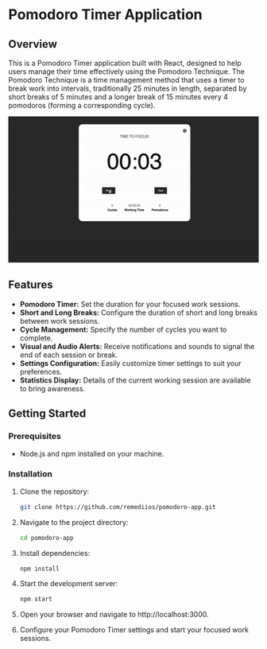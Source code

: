 # Pomodoro Timer Application

## Overview

This is a Pomodoro Timer application built with React, designed to help users manage their time effectively using the Pomodoro Technique. The Pomodoro Technique is a time management method that uses a timer to break work into intervals, traditionally 25 minutes in length, separated by short breaks of 5 minutes and a longer break of 15 minutes every 4 pomodoros (forming a corresponding cycle).

<div align="center">
    <img src="https://github.com/remediios/pomodoro-app/blob/main/media/giphy.gif" alt="Pomodoro Timer GIF" width="800" />
</div>

## Features

- **Pomodoro Timer:** Set the duration for your focused work sessions.
- **Short and Long Breaks:** Configure the duration of short and long breaks between work sessions.
- **Cycle Management:** Specify the number of cycles you want to complete.
- **Visual and Audio Alerts:** Receive notifications and sounds to signal the end of each session or break.
- **Settings Configuration:** Easily customize timer settings to suit your preferences.
- **Statistics Display:** Details of the current working session are available to bring awareness.

## Getting Started

### Prerequisites

- Node.js and npm installed on your machine.

### Installation

1. Clone the repository:

   ```bash
   git clone https://github.com/remediios/pomodoro-app.git
   ```
2. Navigate to the project directory:

   ```bash
   cd pomodoro-app
   ```
3. Install dependencies:

   ```bash
   npm install
   ```
3. Start the development server:

   ```bash
   npm start
   ```
4. Open your browser and navigate to http://localhost:3000.
5. Configure your Pomodoro Timer settings and start your focused work sessions.
   
